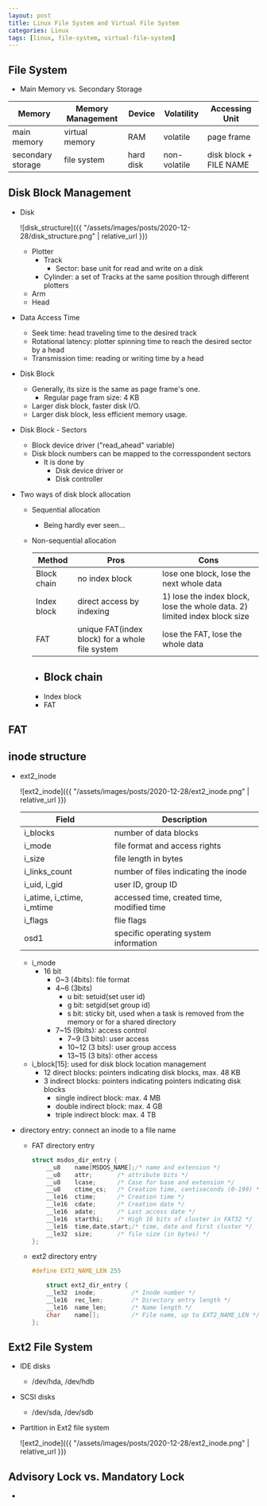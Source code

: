 ```yaml
---
layout: post
title: Linux File System and Virtual File System
categories: Linux
tags: [linux, file-system, virtual-file-system]
---
```

## File System

- Main Memory vs. Secondary Storage

| Memory            | Memory Management | Device    | Volatility   | Accessing Unit
| ----------------- | ----------------- | --------- | ------------ | --------------
| main memory       | virtual memory    | RAM       | volatile     | page frame
| secondary storage | file system       | hard disk | non-volatile | disk block + FILE NAME


## Disk Block Management

- Disk

  ![disk_structure]({{ "/assets/images/posts/2020-12-28/disk_structure.png" | relative_url }})

  - Plotter
    - Track
      - Sector: base unit for read and write on a disk
    - Cylinder: a set of Tracks at the same position through different plotters
  - Arm
  - Head
- Data Access Time
  - Seek time: head traveling time to the desired track
  - Rotational latency: plotter spinning time to reach the desired sector by a head
  - Transmission time: reading or writing time by a head
- Disk Block
  - Generally, its size is the same as page frame's one.
    - Regular page fram size: 4 KB
  - Larger disk block, faster disk I/O.
  - Larger disk block, less efficient memory usage.
- Disk Block - Sectors
  - Block device driver ("read_ahead" variable)
  - Disk block numbers can be mapped to the corresspondent sectors
    - It is done by
      - Disk device driver or
      - Disk controller
- Two ways of disk block allocation
  - Sequential allocation
    - Being hardly ever seen...
  - Non-sequential allocation

    | Method      | Pros                                            | Cons
    | ----------- | ----------------------------------------------- | ----
    | Block chain | no index block                                  | lose one block, lose the next whole data
    | Index block | direct access by indexing                       | 1) lose the index block, lose the whole data. 2) limited index block size
    | FAT         | unique FAT(index block) for a whole file system | lose the FAT, lose the whole data

    - Block chain
      -
    - Index block
    - FAT


## FAT

## inode structure

- ext2_inode

  ![ext2_inode]({{ "/assets/images/posts/2020-12-28/ext2_inode.png" | relative_url }})

  | Field                     | Description
  | ------------------------- | -----------
  | i_blocks                  | number of data blocks
  | i_mode                    | file format and access rights
  | i_size                    | file length in bytes
  | i_links_count             | number of files indicating the inode
  | i_uid, i_gid              | user ID, group ID
  | i_atime, i_ctime, i_mtime | accessed time, created time, modified time
  | i_flags                   | flie flags
  | osd1                      | specific operating system information


  - i_mode
    - 16 bit
      - 0~3 (4bits): file format
      - 4~6 (3bits)
        - u bit: setuid(set user id)
        - g bit: setgid(set group id)
        - s bit: sticky bit, used when a task is removed from the memory or for a shared directory
      - 7~15 (9bits): access control
        - 7~9 (3 bits): user access
        - 10~12 (3 bits): user group access
        - 13~15 (3 bits): other access
  - i_block[15]: used for disk block location management
    - 12 direct blocks: pointers indicating disk blocks, max. 48 KB
    - 3 indirect blocks: pointers indicating pointers indicating disk blocks
      - single indirect block: max. 4 MB
      - double indirect block: max. 4 GB
      - triple indirect block: max. 4 TB

- directory entry: connect an inode to a file name

  - FAT directory entry

    ```cpp
    struct msdos_dir_entry {
        __u8	name[MSDOS_NAME];/* name and extension */
        __u8	attr;		/* attribute bits */
        __u8    lcase;		/* Case for base and extension */
        __u8	ctime_cs;	/* Creation time, centiseconds (0-199) */
        __le16	ctime;		/* Creation time */
        __le16	cdate;		/* Creation date */
        __le16	adate;		/* Last access date */
        __le16	starthi;	/* High 16 bits of cluster in FAT32 */
        __le16	time,date,start;/* time, date and first cluster */
        __le32	size;		/* file size (in bytes) */
    };
    ```

  - ext2 directory entry

    ```cpp
    #define EXT2_NAME_LEN 255

        struct ext2_dir_entry {
        __le32	inode;			/* Inode number */
        __le16	rec_len;		/* Directory entry length */
        __le16	name_len;		/* Name length */
        char	name[];			/* File name, up to EXT2_NAME_LEN */
    };
    ```

## Ext2 File System

- IDE disks
  - /dev/hda, /dev/hdb
- SCSI disks
  - /dev/sda, /dev/sdb
- Partition in Ext2 file system

  ![ext2_inode]({{ "/assets/images/posts/2020-12-28/ext2_inode.png" | relative_url }})


## Advisory Lock vs. Mandatory Lock

-